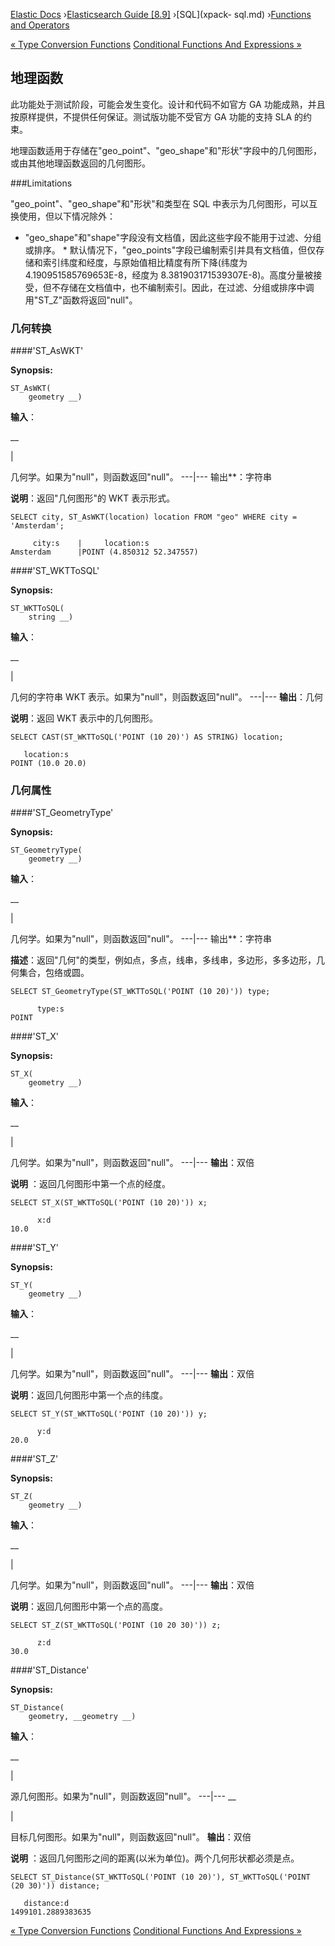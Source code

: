 

[Elastic Docs](/guide/) ›[Elasticsearch Guide [8.9]](index.md) ›[SQL](xpack-
sql.md) ›[Functions and Operators](sql-functions.md)

[« Type Conversion Functions](sql-functions-type-conversion.md) [Conditional
Functions And Expressions »](sql-functions-conditional.md)

## 地理函数

此功能处于测试阶段，可能会发生变化。设计和代码不如官方 GA 功能成熟，并且按原样提供，不提供任何保证。测试版功能不受官方 GA 功能的支持 SLA 的约束。

地理函数适用于存储在"geo_point"、"geo_shape"和"形状"字段中的几何图形，或由其他地理函数返回的几何图形。

###Limitations

"geo_point"、"geo_shape"和"形状"和类型在 SQL 中表示为几何图形，可以互换使用，但以下情况除外：

* "geo_shape"和"shape"字段没有文档值，因此这些字段不能用于过滤、分组或排序。  * 默认情况下，"geo_points"字段已编制索引并具有文档值，但仅存储和索引纬度和经度，与原始值相比精度有所下降(纬度为 4.190951585769653E-8，经度为 8.381903171539307E-8)。高度分量被接受，但不存储在文档值中，也不编制索引。因此，在过滤、分组或排序中调用"ST_Z"函数将返回"null"。

### 几何转换

####'ST_AsWKT'

**Synopsis:**

    
    
    ST_AsWKT(
        geometry __)

**输入**：

__

|

几何学。如果为"null"，则函数返回"null"。   ---|--- 输出**：字符串

**说明**：返回"几何图形"的 WKT 表示形式。

    
    
    SELECT city, ST_AsWKT(location) location FROM "geo" WHERE city = 'Amsterdam';
    
         city:s    |     location:s
    Amsterdam      |POINT (4.850312 52.347557)

####'ST_WKTToSQL'

**Synopsis:**

    
    
    ST_WKTToSQL(
        string __)

**输入**：

__

|

几何的字符串 WKT 表示。如果为"null"，则函数返回"null"。   ---|--- **输出**：几何

**说明**：返回 WKT 表示中的几何图形。

    
    
    SELECT CAST(ST_WKTToSQL('POINT (10 20)') AS STRING) location;
    
       location:s
    POINT (10.0 20.0)

### 几何属性

####'ST_GeometryType'

**Synopsis:**

    
    
    ST_GeometryType(
        geometry __)

**输入**：

__

|

几何学。如果为"null"，则函数返回"null"。   ---|--- 输出**：字符串

**描述**：返回"几何"的类型，例如点，多点，线串，多线串，多边形，多多边形，几何集合，包络或圆。

    
    
    SELECT ST_GeometryType(ST_WKTToSQL('POINT (10 20)')) type;
    
          type:s
    POINT

####'ST_X'

**Synopsis:**

    
    
    ST_X(
        geometry __)

**输入**：

__

|

几何学。如果为"null"，则函数返回"null"。   ---|--- **输出**：双倍

**说明** ：返回几何图形中第一个点的经度。

    
    
    SELECT ST_X(ST_WKTToSQL('POINT (10 20)')) x;
    
          x:d
    10.0

####'ST_Y'

**Synopsis:**

    
    
    ST_Y(
        geometry __)

**输入**：

__

|

几何学。如果为"null"，则函数返回"null"。   ---|--- **输出**：双倍

**说明**：返回几何图形中第一个点的纬度。

    
    
    SELECT ST_Y(ST_WKTToSQL('POINT (10 20)')) y;
    
          y:d
    20.0

####'ST_Z'

**Synopsis:**

    
    
    ST_Z(
        geometry __)

**输入**：

__

|

几何学。如果为"null"，则函数返回"null"。   ---|--- **输出**：双倍

**说明**：返回几何图形中第一个点的高度。

    
    
    SELECT ST_Z(ST_WKTToSQL('POINT (10 20 30)')) z;
    
          z:d
    30.0

####'ST_Distance'

**Synopsis:**

    
    
    ST_Distance(
        geometry, __geometry __)

**输入**：

__

|

源几何图形。如果为"null"，则函数返回"null"。   ---|---    __

|

目标几何图形。如果为"null"，则函数返回"null"。   **输出**：双倍

**说明** ：返回几何图形之间的距离(以米为单位)。两个几何形状都必须是点。

    
    
    SELECT ST_Distance(ST_WKTToSQL('POINT (10 20)'), ST_WKTToSQL('POINT (20 30)')) distance;
    
       distance:d
    1499101.2889383635

[« Type Conversion Functions](sql-functions-type-conversion.md) [Conditional
Functions And Expressions »](sql-functions-conditional.md)
